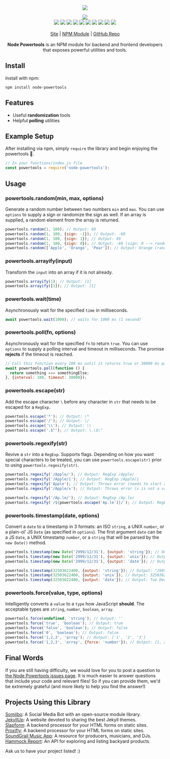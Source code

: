 <p align="center">
  <a href="https://cdn.itwcreativeworks.com/assets/itw-creative-works/images/logo/itw-creative-works-brandmark-black-x.svg">
    <img src="https://cdn.itwcreativeworks.com/assets/itw-creative-works/images/logo/itw-creative-works-brandmark-black-x.svg">
  </a>
</p>

<p align="center">
  <img src="https://img.shields.io/github/package-json/v/itw-creative-works/node-powertools.svg">
  <br>
  <img src="https://img.shields.io/david/itw-creative-works/node-powertools.svg">
  <img src="https://img.shields.io/david/dev/itw-creative-works/node-powertools.svg">
  <img src="https://img.shields.io/bundlephobia/min/node-powertools.svg">
  <img src="https://img.shields.io/codeclimate/maintainability-percentage/itw-creative-works/node-powertools.svg">
  <img src="https://img.shields.io/npm/dm/node-powertools.svg">
  <img src="https://img.shields.io/node/v/node-powertools.svg">
  <img src="https://img.shields.io/website/https/itwcreativeworks.com.svg">
  <img src="https://img.shields.io/github/license/itw-creative-works/node-powertools.svg">
  <img src="https://img.shields.io/github/contributors/itw-creative-works/node-powertools.svg">
  <img src="https://img.shields.io/github/last-commit/itw-creative-works/node-powertools.svg">
  <br>
  <br>
  <a href="https://itwcreativeworks.com">Site</a> | <a href="https://www.npmjs.com/package/node-powertools">NPM Module</a> | <a href="https://github.com/itw-creative-works/node-powertools">GitHub Repo</a>
  <br>
  <br>
  <strong>Node Powertools</strong> is an NPM module for backend and frontend developers that exposes powerful utilities and tools.
</p>

## Install
Install with npm:
```shell
npm install node-powertools
```

## Features
* Useful **randomization** tools
* Helpful **polling** utilities

## Example Setup
After installing via npm, simply `require` the library and begin enjoying the powertools 🧰.
```js
// In your functions/index.js file
const powertools = require('node-powertools');

```
## Usage
### powertools.random(min, max, options)

Generate a random number between two numbers `min` and `max`. You can use `options` to supply a sign or randomize the sign as well. If an array is supplied, a random element from the array is returned.
```js
powertools.random(1, 100); // Output: 69
powertools.random(1, 100, {sign: -1}); // Output: -69
powertools.random(1, 100, {sign: 1}); // Output: 69
powertools.random(1, 100, {sign: 0}); // Output: -69 (sign: 0 --> randomizes sign)
powertools.random(['Apple', 'Orange', 'Pear']); // Output: Orange (random element)
```

### powertools.arrayify(input)

Transform the `input` into an array if it is not already.
```js
powertools.arrayify(1); // Output: [1]
powertools.arrayify([1]); // Output: [1]
```

### powertools.wait(time)

Asynchronously wait for the specified `time` in milliseconds.
```js
await powertools.wait(1000); // waits for 1000 ms (1 second)
```

### powertools.poll(fn, options)

Asynchronously wait for the specified `fn` to return `true`. You can use `options` to supply a polling interval and timeout in milliseconds. The promise **rejects** if the timeout is reached.
```js
// Call this function every 100 ms until it returns true or 30000 ms passes
await powertools.poll(function () {
  return something === somethingElse;
}, {interval: 100, timeout: 30000});
```

### powertools.escape(str)

Add the escape character `\` before any character in `str` that needs to be escaped for a `RegExp`.
```js
powertools.escape('*'); // Output: \*
powertools.escape('/'); // Output: \/
powertools.escape('\\'); // Output: \\
powertools.escape('.$^'); // Output: \.\$\^
```

### powertools.regexify(str)

Revive a `str` into a `RegExp`. Supports flags. Depending on how you want special characters to be treated, you can use `powertools.escape(str)` prior to using `powertools.regexify(str)`.
```js
powertools.regexify('/Apple/'); // Output: RegExp /Apple/
powertools.regexify('/Apple/i'); // Output: RegExp /Apple/i
powertools.regexify('Apple'); // Output: Throws error (needs to start and end with /)
powertools.regexify('/Apple/x'); // Output: Throws error (x is not a valid flag)

powertools.regexify('/Ap.le/'); // Output: RegExp /Ap.le/
powertools.regexify(`/${powertools.escape('Ap.le')}/`); // Output: RegExp /Ap\.le/
```

### powertools.timestamp(date, options)

Convert a `date` to a timestamp in 3 formats: an ISO `string`, a UNIX `number`, or a plain-ol' JS `Date` (as specified in `options`).
The first argument `date`  can be a JS `Date`, a UNIX timestamp `number`, or a `string` that will be parsed by the `new Date()` method.
```js
powertools.timestamp(new Date('2999/12/31'), {output: 'string'}); // Output: "2999-12-31T08:00:00.000Z"
powertools.timestamp(new Date('2999/12/31'), {output: 'unix'}); // Output: 32503622400
powertools.timestamp(new Date('2999/12/31'), {output: 'date'}); // Output: Tue Dec 31 2999 00:00:00 GMT-0800 (Pacific Standard Time)

powertools.timestamp(32503622400, {output: 'string'}); // Output: "2999-12-31T08:00:00.000Z"
powertools.timestamp(32503622400, {output: 'unix'}); // Output: 32503622400
powertools.timestamp(32503622400, {output: 'date'}); // Output: Tue Dec 31 2999 00:00:00 GMT-0800 (Pacific Standard Time)
```

### powertools.force(value, type, options)

Intelligently converts a `value` to a `type` how JavaScript **should**. The acceptable types are `string`, `number`, `boolean`, `array`.
```js
powertools.force(undefined, 'string'); // Output: ''
powertools.force('true', 'boolean'); // Output: true
powertools.force('false', 'boolean'); // Output: false
powertools.force('0', 'boolean'); // Output: false
powertools.force('1,2,3', 'array'); // Output: ['1', '2', '3']
powertools.force('1,2,3', 'array', {force: 'number'}); // Output: [1, 2, 3]
```

## Final Words
If you are still having difficulty, we would love for you to post a question to [the Node Powertools issues page](https://github.com/itw-creative-works/node-powertools/issues). It is much easier to answer questions that include your code and relevant files! So if you can provide them, we'd be extremely grateful (and more likely to help you find the answer!)

## Projects Using this Library
[Somiibo](https://somiibo.com/): A Social Media Bot with an open-source module library. <br>
[JekyllUp](https://jekyllup.com/): A website devoted to sharing the best Jekyll themes. <br>
[Slapform](https://slapform.com/): A backend processor for your HTML forms on static sites. <br>
[Proxifly](https://proxifly.com/): A backend processor for your HTML forms on static sites. <br>
[SoundGrail Music App](https://app.soundgrail.com/): A resource for producers, musicians, and DJs. <br>
[Hammock Report](https://hammockreport.com/): An API for exploring and listing backyard products. <br>

Ask us to have your project listed! :)

